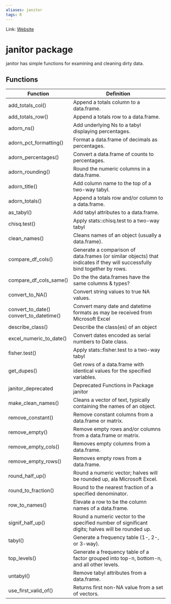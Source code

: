 ```yaml
---
aliases: janitor
tags: R
---
```

Link: [Website](https://sfirke.github.io/janitor/reference/index.html)

# janitor package
janitor has simple functions for examining and cleaning dirty data. 

## Functions
| Function                                   | Definition                                                                                                                |
| ------------------------------------------ | ------------------------------------------------------------------------------------------------------------------------- |
| add_totals_col()                           | Append a totals column to a data.frame.                                                                                   |
| add_totals_row()                           | Append a totals row to a data.frame.                                                                                      |
| adorn_ns()                                 | Add underlying Ns to a tabyl displaying percentages.                                                                      |
| adorn_pct_formatting()                     | Format a data.frame of decimals as percentages.                                                                           |
| adorn_percentages()                        | Convert a data.frame of counts to percentages.                                                                            |
| adorn_rounding()                           | Round the numeric columns in a data.frame.                                                                                |
| adorn_title()                              | Add column name to the top of a two-way tabyl.                                                                            |
| adorn_totals()                             | Append a totals row and/or column to a data.frame.                                                                        |
| as_tabyl()                                 | Add tabyl attributes to a data.frame.                                                                                     |
| chisq.test()                               | Apply stats::chisq.test to a two-way tabyl                                                                                |
| clean_names()                              | Cleans names of an object (usually a data.frame).                                                                         |
| compare_df_cols()                          | Generate a comparison of data.frames (or similar objects) that indicates if they will successfully bind together by rows. |
| compare_df_cols_same()                     | Do the the data.frames have the same columns & types?                                                                     |
| convert_to_NA()                            | Convert string values to true NA values.                                                                                  |
| convert_to_date()<br>convert_to_datetime() | Convert many date and datetime formats as may be received from Microsoft Excel                                            |
| describe_class()                           | Describe the class(es) of an object                                                                                       |
| excel_numeric_to_date()                    | Convert dates encoded as serial numbers to Date class.                                                                    |
| fisher.test()                              | Apply stats::fisher.test to a two-way tabyl                                                                               |
| get_dupes()                                | Get rows of a data.frame with identical values for the specified variables.                                               |
| janitor_deprecated                         | Deprecated Functions in Package janitor                                                                                   |
| make_clean_names()                         | Cleans a vector of text, typically containing the names of an object.                                                     |
| remove_constant()                          | Remove constant columns from a data.frame or matrix.                                                                      |
| remove_empty()                             | Remove empty rows and/or columns from a data.frame or matrix.                                                             |
| remove_empty_cols()                        | Removes empty columns from a data.frame.                                                                                  |
| remove_empty_rows()                        | Removes empty rows from a data.frame.                                                                                     |
| round_half_up()                            | Round a numeric vector; halves will be rounded up, ala Microsoft Excel.                                                   |
| round_to_fraction()                        | Round to the nearest fraction of a specified denominator.                                                                 |
| row_to_names()                             | Elevate a row to be the column names of a data.frame.                                                                     |
| signif_half_up()                           | Round a numeric vector to the specified number of significant digits; halves will be rounded up.                          |
| tabyl()                                    | Generate a frequency table (1-, 2-, or 3-way).                                                                            |
| top_levels()                               | Generate a frequency table of a factor grouped into top-n, bottom-n, and all other levels.                                |
| untabyl()                                  | Remove tabyl attributes from a data.frame.                                                                                |
| use_first_valid_of()                       | Returns first non-NA value from a set of vectors.                                                                         |
